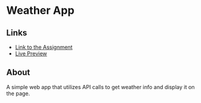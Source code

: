 # Weather App

## Links
- [Link to the Assignment](https://www.theodinproject.com/lessons/javascript-weather-app)
- [Live Preview](https://ewoknock.github.io/odin-javascript-projects/weather-app/dist/index.html)

## About
A simple web app that utilizes API calls to get weather info and display it on the page.
